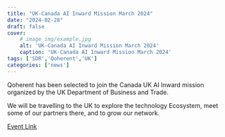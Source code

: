```yaml
---
title: "UK-Canada AI Inward Mission March 2024"
date: "2024-02-28"
draft: false
cover:
    # image img/example.jpg
    alt: 'UK-Canada AI Inward Mission March 2024'
    caption: 'UK-Canada AI Inward Mission March 2024'
tags: ['SDR','Qoherent','UK']
categories: ['news']
---
```


Qoherent has been selected to join the Canada UK AI Inward mission organized by the UK Department of Business and Trade.

We will be travelling to the UK to explore the technology Ecosystem, meet some of our partners there, and to grow our network. 

[Event Link](https://eu.eventscloud.com/website/13110/)

